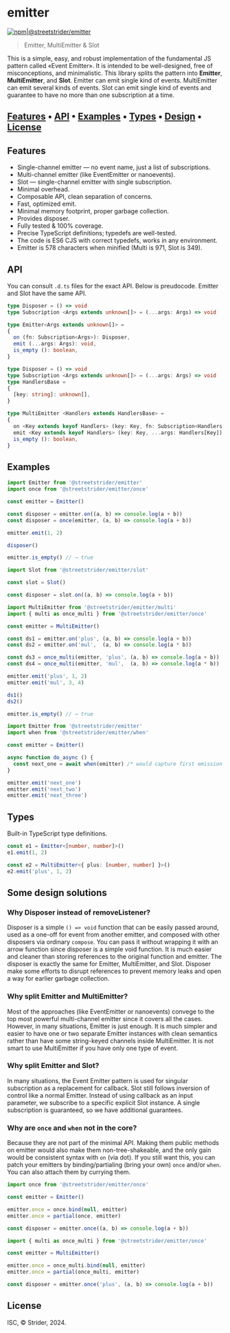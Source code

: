 # emitter

[![npm|@streetstrider/emitter](http://img.shields.io/badge/npm-@streetstrider/emitter-CB3837.svg?style=flat-square)](https://www.npmjs.org/package/@streetstrider/emitter)

> Emitter, MultiEmitter & Slot

This is a simple, easy, and robust implementation of the fundamental JS pattern called «Event Emitter». It is intended to be well-designed, free of misconceptions, and minimalistic. This library splits the pattern into **Emitter**, **MultiEmitter**, and **Slot**. Emitter can emit single kind of events. MultiEmitter can emit several kinds of events. Slot can emit single kind of events and guarantee to have no more than one subscription at a time.

## [Features](#features) • [API](#api) • [Examples](#examples) • [Types](#types) • [Design](#some-design-solutions) • [License](#license)

## Features
* Single-channel emitter — no event name, just a list of subscriptions.
* Multi-channel emitter (like EventEmitter or nanoevents).
* Slot — single-channel emitter with single subscription.
* Minimal overhead.
* Composable API, clean separation of concerns.
* Fast, optimized emit.
* Minimal memory footprint, proper garbage collection.
* Provides disposer.
* Fully tested & 100% coverage.
* Precise TypeScript definitions; typedefs are well-tested.
* The code is ES6 CJS with correct typedefs, works in any environment.
* Emitter is 578 characters when minified (Multi is 971, Slot is 349).

## API

You can consult `.d.ts` files for the exact API. Below is preudocode. Emitter and Slot have the same API.

```ts
type Disposer = () => void
type Subscription <Args extends unknown[]> = (...args: Args) => void

type Emitter<Args extends unknown[]> =
{
  on (fn: Subscription<Args>): Disposer,
  emit (...args: Args): void,
  is_empty (): boolean,
}
```

```ts
type Disposer = () => void
type Subscription <Args extends unknown[]> = (...args: Args) => void
type HandlersBase =
{
  [key: string]: unknown[],
}

type MultiEmitter <Handlers extends HandlersBase> =
{
  on <Key extends keyof Handlers> (key: Key, fn: Subscription<Handlers[Key]>): Disposer,
  emit <Key extends keyof Handlers> (key: Key, ...args: Handlers[Key]): void,
  is_empty (): boolean,
}
```

## Examples
```js
import Emitter from '@streetstrider/emitter'
import once from '@streetstrider/emitter/once'

const emitter = Emitter()

const disposer = emitter.on((a, b) => console.log(a + b))
const disposer = once(emitter, (a, b) => console.log(a + b))

emitter.emit(1, 2)

disposer()

emitter.is_empty() // → true
```

```js
import Slot from '@streetstrider/emitter/slot'

const slot = Slot()

const disposer = slot.on((a, b) => console.log(a + b))
```

```js
import MultiEmitter from '@streetstrider/emitter/multi'
import { multi as once_multi } from '@streetstrider/emitter/once'

const emitter = MultiEmitter()

const ds1 = emitter.on('plus', (a, b) => console.log(a + b))
const ds2 = emitter.on('mul',  (a, b) => console.log(a * b))

const ds3 = once_multi(emitter, 'plus', (a, b) => console.log(a + b))
const ds4 = once_multi(emitter, 'mul',  (a, b) => console.log(a * b))

emitter.emit('plus', 1, 2)
emitter.emit('mul', 3, 4)

ds1()
ds2()

emitter.is_empty() // → true
```

```js
import Emitter from '@streetstrider/emitter'
import when from '@streetstrider/emitter/when'

const emitter = Emitter()

async function do_async () {
  const next_one = await when(emitter) /* would capture first emission */
}

emitter.emit('next_one')
emitter.emit('next_two')
emitter.emit('next_three')
```

## Types
Built-in TypeScript type definitions.
```typescript
const e1 = Emitter<[number, number]>()
e1.emit(1, 2)

const e2 = MultiEmitter<{ plus: [number, number] }>()
e2.emit('plus', 1, 2)
```

## Some design solutions

### Why Disposer instead of removeListener?
Disposer is a simple `() => void` function that can be easily passed around, used as a one-off for event from another emitter, and composed with other disposers via ordinary `compose`. You can pass it without wrapping it with an arrow function since disposer is a simple void function. It is much easier and cleaner than storing references to the original function and emitter. The disposer is exactly the same for Emitter, MultiEmitter, and Slot. Disposer make some efforts to disrupt references to prevent memory leaks and open a way for earlier garbage collection.

### Why split Emitter and MultiEmitter?
Most of the approaches (like EventEmitter or nanoevents) convege to the top most powerful multi-channel emitter since it covers all the cases. However, in many situations, Emitter is just enough. It is much simpler and easier to have one or two separate Emitter instances with clean semantics rather than have some string-keyed channels inside MultiEmitter. It is not smart to use MultiEmitter if you have only one type of event.

### Why split Emitter and Slot?
In many situations, the Event Emitter pattern is used for singular subscription as a replacement for callback. Slot still follows inversion of control like a normal Emitter. Instead of using callback as an input parameter, we subscribe to a specific explicit Slot instance. A single subscription is guaranteed, so we have additional guarantees.

### Why are `once` and `when` not in the core?
Because they are not part of the minimal API. Making them public methods on emitter would also make them non-tree-shakeable, and the only gain would be consistent syntax with `on` (via dot). If you still want this, you can patch your emitters by binding/partialing (bring your own) `once` and/or `when`. You can also attach them by currying them.

```js
import once from '@streetstrider/emitter/once'

const emitter = Emitter()

emitter.once = once.bind(null, emitter)
emitter.once = partial(once, emitter)

const disposer = emitter.once((a, b) => console.log(a + b))
```

```js
import { multi as once_multi } from '@streetstrider/emitter/once'

const emitter = MultiEmitter()

emitter.once = once_multi.bind(null, emitter)
emitter.once = partial(once_multi, emitter)

const disposer = emitter.once('plus', (a, b) => console.log(a + b))
```

## License
ISC, © Strider, 2024.
